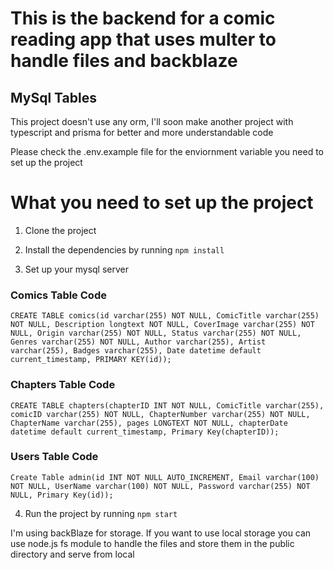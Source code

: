 # This is the backend for a comic reading app that uses multer to handle files and backblaze


## MySql Tables
This project doesn't use any orm, I'll soon make another project with typescript and prisma for better and more understandable code

Please check the .env.example file for the enviornment variable you need to set up the project


# What you need to set up the project

1. Clone the project

2. Install the dependencies by running `npm install`

3. Set up your mysql server

### Comics Table Code

```
CREATE TABLE comics(id varchar(255) NOT NULL, ComicTitle varchar(255) NOT NULL, Description longtext NOT NULL, CoverImage varchar(255) NOT NULL, Origin varchar(255) NOT NULL, Status varchar(255) NOT NULL, Genres varchar(255) NOT NULL, Author varchar(255), Artist varchar(255), Badges varchar(255), Date datetime default current_timestamp, PRIMARY KEY(id));
```

### Chapters Table Code

```
CREATE TABLE chapters(chapterID INT NOT NULL, ComicTitle varchar(255), comicID varchar(255) NOT NULL, ChapterNumber varchar(255) NOT NULL, ChapterName varchar(255), pages LONGTEXT NOT NULL, chapterDate datetime default current_timestamp, Primary Key(chapterID));
```

### Users Table Code

```
Create Table admin(id INT NOT NULL AUTO_INCREMENT, Email varchar(100) NOT NULL, UserName varchar(100) NOT NULL, Password varchar(255) NOT NULL, Primary Key(id));
```

4. Run the project by running `npm start`



I'm using backBlaze for storage. If you want to use local storage you can use node.js fs module to handle the files and store them in the public directory and serve from local
